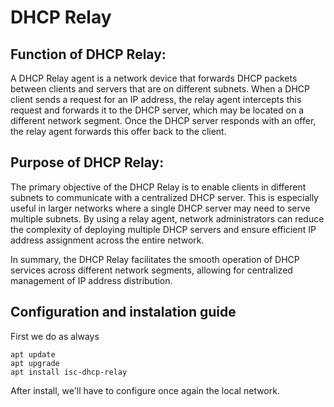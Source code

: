 # DHCP Relay
## Function of DHCP Relay:
A DHCP Relay agent is a network device that forwards DHCP packets between clients and servers that are on different subnets. When a DHCP client sends a request for an IP address, the relay agent intercepts this request and forwards it to the DHCP server, which may be located on a different network segment. Once the DHCP server responds with an offer, the relay agent forwards this offer back to the client.

## Purpose of DHCP Relay:
The primary objective of the DHCP Relay is to enable clients in different subnets to communicate with a centralized DHCP server. This is especially useful in larger networks where a single DHCP server may need to serve multiple subnets. By using a relay agent, network administrators can reduce the complexity of deploying multiple DHCP servers and ensure efficient IP address assignment across the entire network.

In summary, the DHCP Relay facilitates the smooth operation of DHCP services across different network segments, allowing for centralized management of IP address distribution.

## Configuration and instalation guide
First we do as always
```
apt update
apt upgrade
apt install isc-dhcp-relay
```
After install, we'll have to configure once again the local network.
